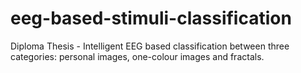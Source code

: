 # eeg-based-stimuli-classification
Diploma Thesis - Intelligent EEG based classification between three categories: personal images, one-colour images and fractals.
